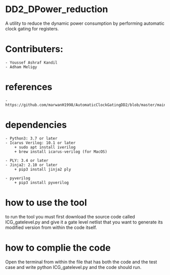# DD2_DPower_reduction
A utility to reduce the dynamic power consumption by performing automatic clock gating for registers.

# Contributers:
    - Youssef Ashraf Kandil
    - Adham Meligy


# references
    -https://github.com/marwanH1998/AutomaticClockGatingDD2/blob/master/main.py
    

# dependencies
    - Python3: 3.7 or later
    - Icarus Verilog: 10.1 or later
        + sudo apt install iverilog
        + brew install icarus-verilog (for MacOS)

    - PLY: 3.4 or later
    - Jinja2: 2.10 or later
        + pip3 install jinja2 ply
        
    - pyverilog 
        + pip3 install pyverilog


# how to use the tool
to run the tool you must first download the source code called ICG_gatelevel.py and give it a gate level netlist that you want to generate its modified version from within the code itself. 


# how to complie the code 
Open the terminal from within the file that has both the code and the test case and write python ICG_gatelevel.py and the code should run.
